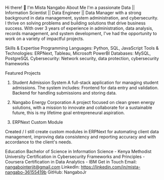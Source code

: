 Hi there! 👋 I'm Mista Nangabo
About Me
I'm a passionate Data || Information Scientist || Data Engineer || Data Manager with a strong background in data management, system administration, and cybersecurity. I thrive on solving problems and building solutions that drive business success. With over 3 years of experience in administration, data analysis, records management, and system development, I've had the opportunity to work on a variety of impactful projects.

Skills & Expertise
Programming Languages: Python, SQL, JavaScript
Tools & Technologies: ERPNext, Tableau, Microsoft PowerBI
Databases: MySQL, PostgreSQL
Cybersecurity: Network security, data protection, cybersecurity frameworks

Featured Projects
1. Student Admission System
A full-stack application for managing student admissions. The system includes:
Frontend for data entry and validation.
Backend for handling submissions and storing data.

2. Nangabo Energy Corporation
A project focused on clean green energy solutions, with a mission to innovate and collaborate for a sustainable future, this is my lifetime goal entrepreneural aspiration.

3. ERPNext Custom Module

Created / I still create custom modules in ERPNext for automating client data management, improving data consistency and reporting accuracy and with accordance to the client's needs.

Education
Bachelor of Science in Information Science - Kenya Methodist University
Certification in Cybersecurity Frameworks and Principles - Coursera
Certification in Data Analytics - IBM
Get in Touch
Email: nangabointerjit@gmail.com
LinkedIn: https://linkedin.com/in/mista-nangabo-36155419b
GitHub: NangaboJr
<!---
NangaboJr/NangaboJr is a ✨ special ✨ repository because its `README.md` (this file) appears on your GitHub profile.
You can click the Preview link to take a look at your changes.
--->
